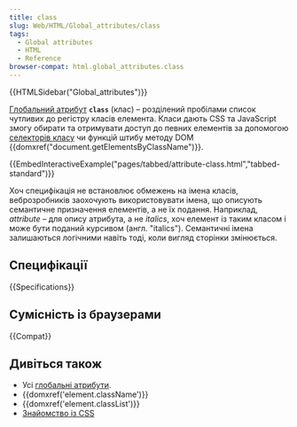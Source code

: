 ```yaml
---
title: class
slug: Web/HTML/Global_attributes/class
tags:
  - Global attributes
  - HTML
  - Reference
browser-compat: html.global_attributes.class
---
```


{{HTMLSidebar("Global_attributes")}}

[Глобальний атрибут](/uk/docs/Web/HTML/Global_attributes) **`class`** (клас) – розділений пробілами список чутливих до регістру класів елемента. Класи дають CSS та JavaScript змогу обирати та отримувати доступ до певних елементів за допомогою [селекторів класу](/uk/docs/Web/CSS/Class_selectors) чи функцій штибу методу DOM {{domxref("document.getElementsByClassName")}}.

{{EmbedInteractiveExample("pages/tabbed/attribute-class.html","tabbed-standard")}}

Хоч специфікація не встановлює обмежень на імена класів, веброзробників заохочують використовувати імена, що описують семантичне призначення елементів, а не їх подання. Наприклад, _attribute_ – для опису атрибута, а не _italics_, хоч елемент із таким класом і може бути поданий курсивом (англ. "italics"). Семантичні імена залишаються логічними навіть тоді, коли вигляд сторінки змінюється.

## Специфікації

{{Specifications}}

## Сумісність із браузерами

{{Compat}}

## Дивіться також

- Усі [глобальні атрибути](/uk/docs/Web/HTML/Global_attributes).
- {{domxref('element.className')}}
- {{domxref('element.classList')}}
- [Знайомство із CSS](/uk/docs/Learn/CSS)
